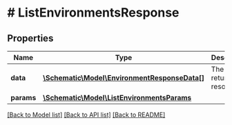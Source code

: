 # # ListEnvironmentsResponse

## Properties

Name | Type | Description | Notes
------------ | ------------- | ------------- | -------------
**data** | [**\Schematic\Model\EnvironmentResponseData[]**](EnvironmentResponseData.md) | The returned resources |
**params** | [**\Schematic\Model\ListEnvironmentsParams**](ListEnvironmentsParams.md) |  |

[[Back to Model list]](../../README.md#models) [[Back to API list]](../../README.md#endpoints) [[Back to README]](../../README.md)
